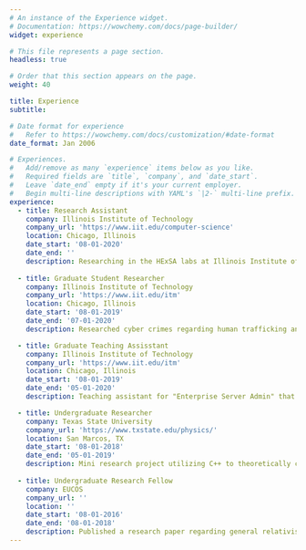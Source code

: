 ```yaml
---
# An instance of the Experience widget.
# Documentation: https://wowchemy.com/docs/page-builder/
widget: experience

# This file represents a page section.
headless: true

# Order that this section appears on the page.
weight: 40

title: Experience
subtitle:

# Date format for experience
#   Refer to https://wowchemy.com/docs/customization/#date-format
date_format: Jan 2006

# Experiences.
#   Add/remove as many `experience` items below as you like.
#   Required fields are `title`, `company`, and `date_start`.
#   Leave `date_end` empty if it's your current employer.
#   Begin multi-line descriptions with YAML's `|2-` multi-line prefix.
experience:
  - title: Research Assistant
    company: Illinois Institute of Technology
    company_url: 'https://www.iit.edu/computer-science'
    location: Chicago, Illinois
    date_start: '08-01-2020'
    date_end: ''
    description: Researching in the HExSA labs at Illinois Institute of Technology under the advisement of Dr. Kyle Hale. In the HExSA lab, the various research projects are in regards to distributed and parallel computing. Researching a spectral analysis for the detection of malware inside software. This includes utilizing python and assembly code to detect irregulars within software dynamically to immediately expose malware. Leverage non-volatile main memory to perform to dynamic remote access memory as if it was the same memory storage. This research project resulted is that produced an effective runtime architecture. Ultimately, the findings of were that we were able to avoid the memory bandwidth between DRAM and CPU, also know as the von Neumann Bottleneck. My personal research is in quantum information and cryptography. This consists of deterministic open-quantum-system dynamics, quantum measurements, and quantum error correction.
        
  - title: Graduate Student Researcher
    company: Illinois Institute of Technology
    company_url: 'https://www.iit.edu/itm'
    location: Chicago, Illinois
    date_start: '08-01-2019'
    date_end: '07-01-2020'
    description: Researched cyber crimes regarding human trafficking and child predators analyzing their methods of encryption and steganography techniques to conduct their criminal activities under the advisement of Mr. Louis McHugh IV. Conducted a mini research project into supply chain attacks, where he conducted a case study into the various methodology that make a supply chain attack successful. This required analyzing a number of major cyber breaches from Equifax, Target, and various ATMs in Eastern Europe.

  - title: Graduate Teaching Assisstant
    company: Illinois Institute of Technology
    company_url: 'https://www.iit.edu/itm'
    location: Chicago, Illinois
    date_start: '08-01-2019'
    date_end: '05-01-2020'
    description: Teaching assistant for "Enterprise Server Admin" that involved grading, evaluating, and lecturing during the Spring of 2020. This role required him to be knowledgeable in Windows 2012/R2 servers. This included on how to set up, implementation, and troubleshoot the server. Taught the course when professor was unavailable, grade and evaluate student knowledge on different topics in the course, and overall offered services to ensure that each students succeed and understood each topic. Teaching assistant for, "Data Networks and the Internet" that involved grading, evaluating, and lecturing during the Fall 2020 and Spring 2020. This role required to be technically proficient in network design, theory, and implementation. This included an in depth knowledge of various network topologies, TCP/UDP ports, and the OSI model. Proctor exams and make 

  - title: Undergraduate Researcher
    company: Texas State University
    company_url: 'https://www.txstate.edu/physics/'
    location: San Marcos, TX
    date_start: '08-01-2018'
    date_end: '05-01-2019'
    description: Mini research project utilizing C++ to theoretically calculate and model the decay of cube satellites in the atmosphere. This resulted in constructing a GUI interface to make the program user friendly. This included having weekly meetings to discuss about the project and current astrophysics phenomenons that may have any affect on the cube satellites.
    
  - title: Undergraduate Research Fellow
    company: EUCOS
    company_url: ''
    location: ''
    date_start: '08-01-2016'
    date_end: '08-01-2018'
    description: Published a research paper regarding general relativist invariants of black holes, worm holes and the Alcubierre metric. Computer programming and direct mathematical analysis is applied. Utilize C++, Python, and analyzed FORTRAN code to complete our paper. Hand calculated tensors to make sure the computer code was giving the correct values. Utilized R to investigate the theory of negative probability and quasi-distributions.
---
```

